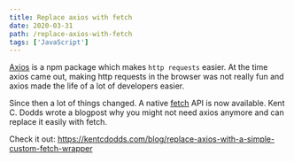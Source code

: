 ```yaml
---
title: Replace axios with fetch
date: 2020-03-31
path: /replace-axios-with-fetch
tags: ['JavaScript']
---
```


[Axios](https://github.com/axios/axios) is a npm package which makes `http requests` easier. At the time axios came out, making http requests in the browser was not really fun and axios made the life of a lot of developers easier.

Since then a lot of things changed. A native [fetch](https://developer.mozilla.org/en-US/docs/Web/API/Fetch_API) API is now available. Kent C. Dodds wrote a blogpost why you might not need axios anymore and can replace it easily with fetch.

Check it out: https://kentcdodds.com/blog/replace-axios-with-a-simple-custom-fetch-wrapper
